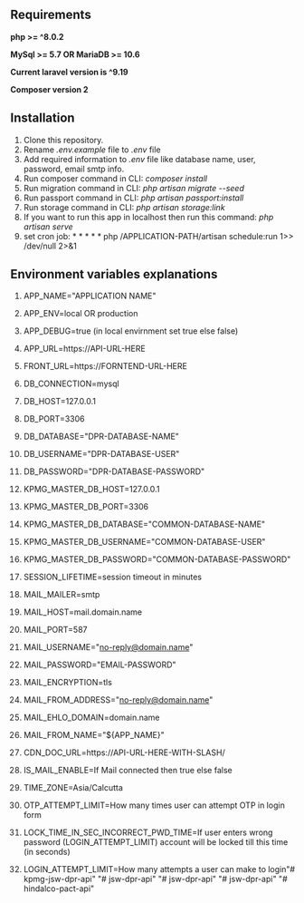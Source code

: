 ## Requirements

**php >= ^8.0.2**

**MySql >= 5.7 OR MariaDB >= 10.6**

**Current laravel version is ^9.19**

**Composer version 2**

## Installation
1. Clone this repository.
2. Rename *.env.example* file to *.env* file
3. Add required information to *.env* file like database name, user, password, email smtp info.
4. Run composer command in CLI: *composer install*
5. Run migration command in CLI: *php artisan migrate --seed*
6. Run passport command in CLI: *php artisan passport:install*
7. Run storage command in CLI: *php artisan storage:link*
8. If you want to run this app in localhost then run this command: *php artisan serve*
9. set cron job: * * * * * php /APPLICATION-PATH/artisan schedule:run 1>> /dev/null 2>&1


## Environment variables explanations
1. APP_NAME="APPLICATION NAME"
2. APP_ENV=local OR production
3. APP_DEBUG=true (in local envirnment set true else false)
4. APP_URL=https://API-URL-HERE
5. FRONT_URL=https://FORNTEND-URL-HERE 

6. DB_CONNECTION=mysql
7. DB_HOST=127.0.0.1
8. DB_PORT=3306
9. DB_DATABASE="DPR-DATABASE-NAME"
10. DB_USERNAME="DPR-DATABASE-USER"
11. DB_PASSWORD="DPR-DATABASE-PASSWORD"

12. KPMG_MASTER_DB_HOST=127.0.0.1
13. KPMG_MASTER_DB_PORT=3306
14. KPMG_MASTER_DB_DATABASE="COMMON-DATABASE-NAME"
15. KPMG_MASTER_DB_USERNAME="COMMON-DATABASE-USER"
16. KPMG_MASTER_DB_PASSWORD="COMMON-DATABASE-PASSWORD"

17. SESSION_LIFETIME=session timeout in minutes

18. MAIL_MAILER=smtp
19. MAIL_HOST=mail.domain.name
20. MAIL_PORT=587
21. MAIL_USERNAME="no-reply@domain.name"
22. MAIL_PASSWORD="EMAIL-PASSWORD"
23. MAIL_ENCRYPTION=tls
24. MAIL_FROM_ADDRESS="no-reply@domain.name"
25. MAIL_EHLO_DOMAIN=domain.name
26. MAIL_FROM_NAME="${APP_NAME}"

27. CDN_DOC_URL=https://API-URL-HERE-WITH-SLASH/

28. IS_MAIL_ENABLE=If Mail connected then true else false
29. TIME_ZONE=Asia/Calcutta
30. OTP_ATTEMPT_LIMIT=How many times user can attempt OTP in login form
31. LOCK_TIME_IN_SEC_INCORRECT_PWD_TIME=If user enters wrong password (LOGIN_ATTEMPT_LIMIT) account will be locked till this time (in seconds)
32. LOGIN_ATTEMPT_LIMIT=How many attempts a user can make to login"# kpmg-jsw-dpr-api" 
"# jsw-dpr-api" 
"# jsw-dpr-api" 
"# jsw-dpr-api" 
"# hindalco-pact-api" 
